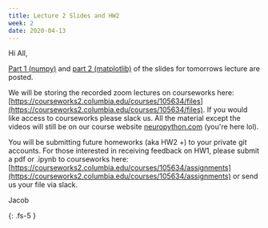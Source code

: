 ```yaml
---
title: Lecture 2 Slides and HW2
week: 2
date: 2020-04-13
---
```


Hi All,

[Part 1 (numpy)](/assets/slides/lecture2-slides-numpy-arrays.pdf) and [part 2 (matplotlib)](/assets/slides/lecture2-slides-matplotlib.pdf) of the slides for tomorrows lecture are posted.

We will be storing the recorded zoom lectures on courseworks here: [https://courseworks2.columbia.edu/courses/105634/files](https://courseworks2.columbia.edu/courses/105634/files). If you would like access to courseworks please slack us. All the material except the videos will still be on our course website [neuropython.com](neuropython.com) (you're here lol).

You will be submitting future homeworks (aka HW2 +) to your private git accounts. For those interested in receiving feedback on HW1, please submit a pdf or .ipynb to courseworks here: [https://courseworks2.columbia.edu/courses/105634/assignments](https://courseworks2.columbia.edu/courses/105634/assignments) or send us your file via slack.

Jacob

{: .fs-5 }
